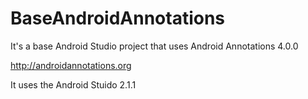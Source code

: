 BaseAndroidAnnotations
======================

It's a base Android Studio project that uses Android Annotations 4.0.0

http://androidannotations.org

It uses the Android Stuido 2.1.1
